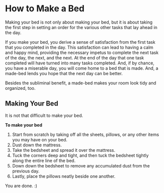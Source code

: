 # How to Make a Bed
Making your bed is not only about making your bed, but it is about taking the first step in setting an order for the various other tasks that lay ahead in the day. 

If you make your bed, you derive a sense of satisfaction from the first task that you completed in the day. This satisfaction can lead to having a calm and happy mind, providing the necessary impetus to complete the next task of the day, the next, and the next. At the end of the day that one task completed will have turned into many tasks completed. And, if by chance, you have a miserable day, you will come home to a bed that is made. And, a made-bed lends you hope that the next day can be better. 

Besides the subliminal benefit, a made-bed makes your room look tidy and organized, too.

## Making Your Bed
It is not that difficult to make your bed. 

**To make your bed**

 1. Start from scratch by taking off all the sheets, pillows, or any other items you may have on your bed.
 2. Dust down the mattress.
 3. Take the bedsheet and spread it over the mattress.
 4. Tuck the corners deep and tight, and then tuck the bedsheet tightly along the entire line of the bed.
 5. Down down the bedsheet to remove any accumulated dust from the previous day.
 6. Lastly, place the pillows neatly beside one another.

You are done. :)

